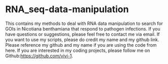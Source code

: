 # RNA_seq-data-manipulation
This contains my methods to deal with RNA data manipulation to search for GOIs in Nicotiana benthamiana that respond to pathogen infections. 
If you have questions or suggestions, please feel free to contact me via email. If you want to use my scripts, please do credit my name and my github link. Please reference my github and my name if you are using the code from here.
If you are interested in my coding projects, please follow me on Github:https://github.com/vivi-1. 
